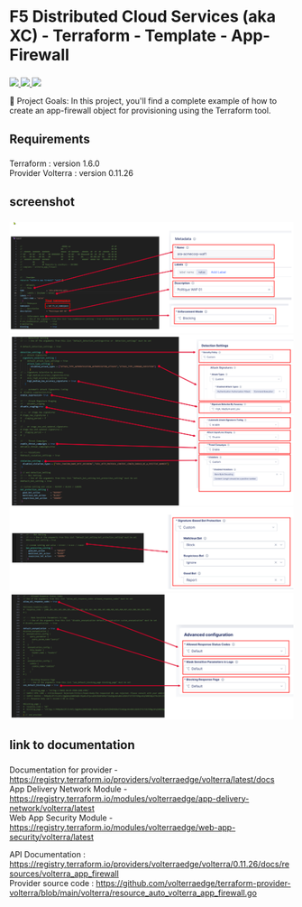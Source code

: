 <h1 align="left">F5 Distributed Cloud Services (aka XC) - Terraform - Template - App-Firewall</h1>

###
<p align="left">

<a href="https://www.f5.com/cloud">
<img src="https://img.shields.io/badge/F5-%20distributed%20cloud%20Services-blue?logo=f5&logoColor=white%20Edit%20this%20page%20SimpleIcons%20Shields%20logos%20Custom%20Logos" />
</a>

<a href="https://www.terraform.io/">
<img src="https://img.shields.io/badge/Terraform-v1.6.0-brightgreen.svg" />
</a>

<a href="https://registry.terraform.io/providers/volterraedge/volterra/latest">
<img src="https://img.shields.io/badge/Volterra%20Providers-v0.11.26-brightgreen.svg" />
</a>

</p>

<p align="left">🎯 Project Goals: In this project, you'll find a complete example of how to create an app-firewall object for provisioning using the Terraform tool.</p>

###

<h2 align="left">Requirements </h2>

###

<p align="left">Terraform : version 1.6.0 <br>Provider Volterra : version 0.11.26 </p>

###

<h2 align="left">screenshot </h2>

###

<img src="https://github.com/AlexRxPro/f5-xc-tf-app-firewall/blob/main/screenshot/screenshot01.png?raw=true"><br>
<img src="https://github.com/AlexRxPro/f5-xc-tf-app-firewall/blob/main/screenshot/screenshot02.png?raw=true"><br>
<img src="https://github.com/AlexRxPro/f5-xc-tf-app-firewall/blob/main/screenshot/screenshot03.png?raw=true"><br>
<img src="https://github.com/AlexRxPro/f5-xc-tf-app-firewall/blob/main/screenshot/screenshot04.png?raw=true"><br>



<h2 align="left">link to documentation </h2>

###
Documentation for provider  - https://registry.terraform.io/providers/volterraedge/volterra/latest/docs <br>
App Delivery Network Module - https://registry.terraform.io/modules/volterraedge/app-delivery-network/volterra/latest <br>
Web App Security Module -     https://registry.terraform.io/modules/volterraedge/web-app-security/volterra/latest <br>

API Documentation :  https://registry.terraform.io/providers/volterraedge/volterra/0.11.26/docs/resources/volterra_app_firewall <br>
Provider source code :  https://github.com/volterraedge/terraform-provider-volterra/blob/main/volterra/resource_auto_volterra_app_firewall.go <br>
###